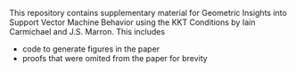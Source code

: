 This repository contains supplementary material for Geometric Insights into Support Vector Machine Behavior using the KKT Conditions by Iain Carmichael and J.S. Marron. This includes

- code to generate figures in the paper
- proofs that were omited from the paper for brevity
